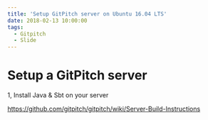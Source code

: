 ```yaml
---
title: 'Setup GitPitch server on Ubuntu 16.04 LTS'
date: 2018-02-13 10:00:00
tags:
  - Gitpitch
  - Slide
---
```


# Setup a GitPitch server

1, Install Java & Sbt on your server







https://github.com/gitpitch/gitpitch/wiki/Server-Build-Instructions